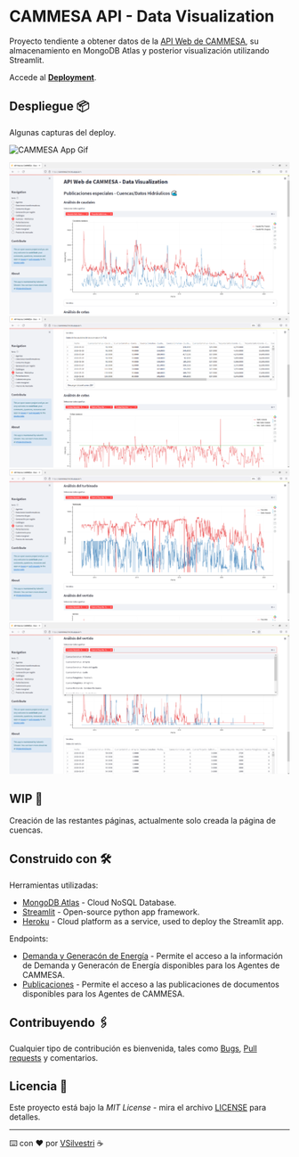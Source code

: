 # CAMMESA API - Data Visualization

Proyecto tendiente a obtener datos de la [API Web de CAMMESA](https://microfe.cammesa.com/static-content/CammesaWeb/download-manager-files/Api/Documentacion%20API%20Web.pdf), su almacenamiento en MongoDB Atlas y posterior visualización utilizando Streamlit.

Accede al **[Deployment](https://cammesa.herokuapp.com/)**.


## Despliegue 📦

Algunas capturas del deploy.

![CAMMESA App Gif](https://github.com/ValentinSilvestri/cammesa/blob/master/assets/Streamlit_app.gif?raw=true)

![CAMMESA App Screnshot 1](https://github.com/ValentinSilvestri/cammesa/blob/master/assets/Screenshot_1.png?raw=true)
![CAMMESA App Screnshot 1](https://github.com/ValentinSilvestri/cammesa/blob/master/assets/Screenshot_2.png?raw=true)
![CAMMESA App Screnshot 1](https://github.com/ValentinSilvestri/cammesa/blob/master/assets/Screenshot_3.png?raw=true)
![CAMMESA App Screnshot 1](https://github.com/ValentinSilvestri/cammesa/blob/master/assets/Screenshot_4.png?raw=true)


## WIP 🔧

Creación de las restantes páginas, actualmente solo creada la página de cuencas.


## Construido con 🛠️

Herramientas utilizadas:

* [MongoDB Atlas](https://www.mongodb.com/atlas) - Cloud NoSQL Database.
* [Streamlit](https://docs.streamlit.io/) - Open-source python app framework.
* [Heroku](https://www.heroku.com/) - Cloud platform as a service, used to deploy the Streamlit app.

Endpoints:
* [Demanda y Generacón de Energía](https://api.cammesa.com/demanda-svc/swagger-ui.html) - Permite el acceso a la información de Demanda y Generacón de Energía disponibles para los Agentes de CAMMESA.
* [Publicaciones](https://api.cammesa.com/pub-svc/swagger-ui.html) - Permite el acceso a las publicaciones de documentos disponibles para los Agentes de CAMMESA.


## Contribuyendo 🖇️

Cualquier tipo de contribución es bienvenida, tales como [Bugs](https://github.com/ValentinSilvestri/cammesa/issues), [Pull requests](https://github.com/ValentinSilvestri/cammesa/pulls) y comentarios.


## Licencia 📄

Este proyecto está bajo la _MIT License_ - mira el archivo [LICENSE](LICENSE) para detalles.

---
⌨️ con ❤️ por [VSilvestri](https://www.linkedin.com/in/valentinsilvestri/) ☕